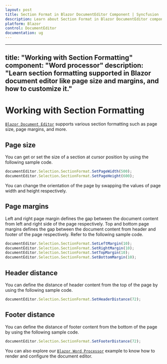 ```yaml
---
layout: post
title: Section Format in Blazor DocumentEditor Component | Syncfusion 
description: Learn about Section Format in Blazor DocumentEditor component of Syncfusion, and more details.
platform: Blazor
control: DocumentEditor
documentation: ug
---
```


---
title: "Working with Section Formatting"
component: "Word processor"
description: "Learn section formatting supported in Blazor document editor like page size and margins, and how to customize it."
---

# Working with Section Formatting

[`Blazor Document Editor`](https://www.syncfusion.com/blazor-components/blazor-word-processor) supports various section formatting such as page size, page margins, and more.

## Page size

You can get or set the size of a section at cursor position by using the following sample code.

```javascript
documentEditor.Selection.SectionFormat.SetPageWidth(500);
documentEditor.Selection.SectionFormat.SetPageHeight(600);
```

You can change the orientation of the page by swapping the values of page width and height respectively.

## Page margins

Left and right page margin defines the gap between the document content from left and right side of the page respectively. Top and bottom page margins defines the gap between the document content from header and footer of the page respectively.
Refer to the following sample code.

```javascript
documentEditor.Selection.SectionFormat.SetLeftMargin(10);
documentEditor.Selection.SectionFormat.SetRightMargin(10);
documentEditor.Selection.SectionFormat.SetTopMargin(10);
documentEditor.Selection.SectionFormat.SetBottomMargin(10);
```

## Header distance

You can define the distance of header content from the top of the page by using the following sample code.

```javascript
documentEditor.Selection.SectionFormat.SetHeaderDistance(72);
```

## Footer distance

You can define the distance of footer content from the bottom of the page by using the following sample code.

```javascript
documentEditor.Selection.SectionFormat.SetFooterDistance(72);
```

You can also explore our [`Blazor Word Processor`](https://blazor.syncfusion.com/demos/document-editor/default-functionalities) example to know how to render and configure the document editor.